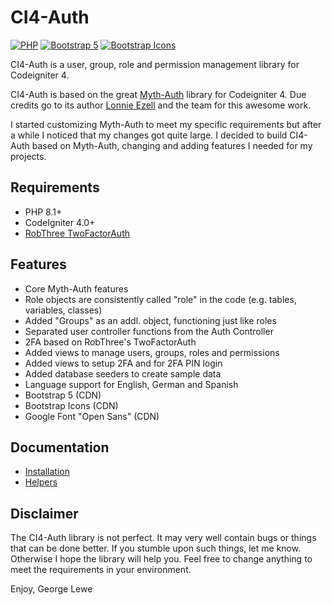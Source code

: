 # CI4-Auth

[![PHP](https://img.shields.io/badge/Language-PHP-8892BF.svg)](https://www.php.net/)
[![Bootstrap 5](https://img.shields.io/badge/Styles-Bootstrap%205-7952b3.svg)](https://www.getbootstrap.com/)
[![Bootstrap Icons](https://img.shields.io/badge/Icons-Bootstrap%20Icons-7952b3.svg)](https://icons.getbootstrap.com/)

CI4-Auth is a user, group, role and permission management library for Codeigniter 4.

CI4-Auth is based on the great [Myth-Auth](https://github.com/lonnieezell/myth-auth) library for Codeigniter 4. Due credits go to its author [Lonnie Ezell](https://github.com/lonnieezell) and the
team for this awesome work.

I started customizing Myth-Auth to meet my specific requirements but after a while I noticed that my changes got
quite large. I decided to build CI4-Auth based on Myth-Auth, changing and adding features I needed for my projects.

## Requirements

- PHP 8.1+
- CodeIgniter 4.0+
- [RobThree TwoFactorAuth](http://github.com/RobThree/TwoFactorAuth)

## Features

- Core Myth-Auth features
- Role objects are consistently called "role" in the code (e.g. tables, variables, classes)
- Added "Groups" as an addl. object, functioning just like roles
- Separated user controller functions from the Auth Controller
- 2FA based on RobThree's TwoFactorAuth
- Added views to manage users, groups, roles and permissions
- Added views to setup 2FA and for 2FA PIN login
- Added database seeders to create sample data
- Language support for English, German and Spanish
- Bootstrap 5 (CDN)
- Bootstrap Icons (CDN)
- Google Font "Open Sans" (CDN)

## Documentation

- [Installation](docs/installation.cmd)
- [Helpers](docs/helpers.cmd)

## Disclaimer

The CI4-Auth library is not perfect. It may very well contain bugs or things that can be done better. If you stumble upon such things, let me know.
Otherwise I hope the library will help you. Feel free to change anything to meet the requirements in your environment.

Enjoy,
George Lewe
